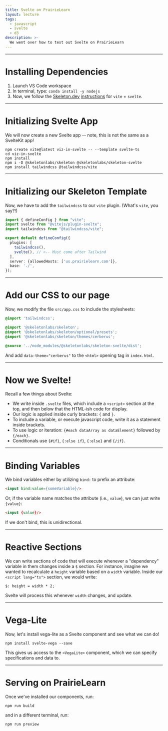 ```yaml
---
title: Svelte on PrairieLearn
layout: lecture
tags:
  - javascript
  - svelte
  - d3
description: >-
  We went over how to test out Svelte on PrairieLearn
---
```


---

# Installing Dependencies

1. Launch VS Code workspace
1. In terminal, type: `conda install -y nodejs`
1. Now, we follow the [Skeleton.dev](https://skeleton.dev) [instructions](https://www.skeleton.dev/docs/get-started/installation/vite-svelte) for `vite` + `svelte`.

---

# Initializing Svelte App

We will now create a new Svelte app -- note, this is not the same as a SvelteKit app!

```
npm create vite@latest viz-in-svelte -- --template svelte-ts
cd viz-in-svelte
npm install
npm i -D @skeletonlabs/skeleton @skeletonlabs/skeleton-svelte
npm install tailwindcss @tailwindcss/vite
```

---

# Initializing our Skeleton Template

Now, we have to add the `tailwindcss` to our `vite` plugin.  (What's `vite`, you say?!)

```typescript
import { defineConfig } from "vite";
import svelte from "@vitejs/plugin-svelte";
import tailwindcss from "@tailwindcss/vite";

export default defineConfig({
  plugins: [
    tailwindcss(),
    svelte(), // <-- Must come after Tailwind
  ],
  server: {allowedHosts: ['us.prairielearn.com']},
  base: './',
});
```

---

# Add our CSS to our page

Now, we modify the file `src/app.css` to include the stylesheets:

```css
@import 'tailwindcss';

@import '@skeletonlabs/skeleton';
@import '@skeletonlabs/skeleton/optional/presets';
@import '@skeletonlabs/skeleton/themes/cerberus';

@source '../node_modules/@skeletonlabs/skeleton-svelte/dist';
```

And add `data-theme="cerberus"` to the `<html>` opening tag in `index.html`.

---

# Now we Svelte!

Recall a few things about Svelte:

- We write inside `.svelte` files, which include a `<script>` section at the top, and then below that the HTML-ish code for display.
- Our logic is applied inside curly brackets: `{` and `}`.
- To include a variable, or execute javascript code, write it as a statement inside brackets.
- To use logic or iteration: `{#each dataArray as dataElement}` followed by `{/each}`.
- Conditionals use `{#if}`, `{:else if}`, `{:else}` and `{/if}`.

---

# Binding Variables

We bind variables either by utilizing `bind:` to prefix an attribute:

```html
<input bind:value={someVariable}/>
```

Or, if the variable name matches the attribute (i.e., `value`), we can just write `{value}`:

```html
<input {value}/>
```

If we don't bind, this is unidirectional.

---

# Reactive Sections

We can write sections of code that will execute whenever a "dependency" variable in them changes inside a `$` section.  For instance, imagine we wanted to recalculate a `height` variable based on a `width` variable.
Inside our `<script lang="ts">` section, we would write:

```
$: height = width * 2;
```

Svelte will process this whenever `width` changes, and update.

---

# Vega-Lite

Now, let's install vega-lite as a Svelte component and see what we can do!

```
npm install svelte-vega --save
```

This gives us access to the `<VegaLite>` component, which we can specify specifications and data to.

---

# Serving on PrairieLearn

Once we've installed our components, run:

```
npm run build
```

and in a different terminal, run:

```
npm run preview
```

